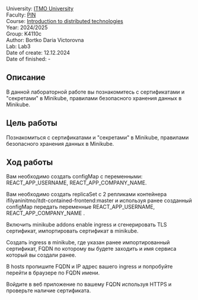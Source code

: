 University: [ITMO University](https://itmo.ru/ru/)  
Faculty: [PIN](https://fict.itmo.ru)  
Course: [Introduction to distributed technologies](https://github.com/itmo-ict-faculty/introduction-to-distributed-technologies)  
Year: 2024/2025  
Group: K4110c  
Author: Bortko Daria Victorovna  
Lab: Lab3  
Date of create: 12.12.2024  
Date of finished: -  

## Описание   
В данной лабораторной работе вы познакомитесь с сертификатами и "секретами" в Minikube, правилами безопасного хранения данных в Minikube.  

## Цель работы  
Познакомиться с сертификатами и "секретами" в Minikube, правилами безопасного хранения данных в Minikube.  

## Ход работы  

Вам необходимо создать configMap с переменными: REACT_APP_USERNAME, REACT_APP_COMPANY_NAME.  

Вам необходимо создать replicaSet с 2 репликами контейнера ifilyaninitmo/itdt-contained-frontend:master и используя ранее созданный configMap передать переменные REACT_APP_USERNAME, REACT_APP_COMPANY_NAME .  

Включить minikube addons enable ingress и сгенерировать TLS сертификат, импортировать сертификат в minikube.  

Создать ingress в minikube, где указан ранее импортированный сертификат, FQDN по которому вы будете заходить и имя сервиса который вы создали ранее.  

В hosts пропишите FQDN и IP адрес вашего ingress и попробуйте перейти в браузере по FQDN имени.  

Войдите в веб приложение по вашему FQDN используя HTTPS и проверьте наличие сертификата.  
